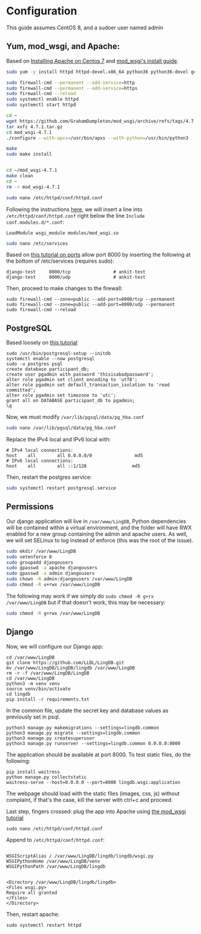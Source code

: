 # Configuration

This guide assumes CentOS 8, and a sudoer user named admin

## Yum, mod_wsgi, and Apache:

Based on [Installing Apache on Centos 7](https://www.digitalocean.com/community/tutorials/how-to-install-the-apache-web-server-on-centos-7) and [mod_wsgi's install guide](https://modwsgi.readthedocs.io/en/develop/user-guides/quick-installation-guide.html).

```bash
sudo yum -y install httpd httpd-devel.x86_64 python36 python36-devel gcc make redhat-rpm-config git postgresql-server

sudo firewall-cmd --permanent --add-service=http
sudo firewall-cmd --permanent --add-service=https
sudo firewall-cmd --reload
sudo systemctl enable httpd
sudo systemctl start httpd

cd ~
wget https://github.com/GrahamDumpleton/mod_wsgi/archive/refs/tags/4.7.1.tar.gz
tar xvfz 4.7.1.tar.gz
cd mod_wsgi-4.7.1
./configure --with-apxs=/usr/bin/apxs --with-python=/usr/bin/python3

make
sudo make install


cd ~/mod_wsgi-4.7.1
make clean
cd ~
rm -r mod_wsgi-4.7.1

sudo nano /etc/httpd/conf/httpd.conf
``` 

Following the instructions [here](https://modwsgi.readthedocs.io/en/develop/user-guides/quick-installation-guide.html#loading-module-into-apache), we will insert a line into `/etc/httpd/conf/httpd.conf`  right below the line `Include conf.modules.d/*.conf`: 
```
LoadModule wsgi_module modules/mod_wsgi.so
```

```bash
sudo nano /etc/services
```

Based on [this tutorial on ports](https://www.thegeekdiary.com/how-to-open-a-ports-in-centos-rhel-7/) allow port 8000 by inserting the following at the bottom of /etc/services (requires sudo):


```
django-test     8000/tcp                # ankit-test
django-test     8000/udp                # ankit-test
```

Then, proceed to make changes to the firewall: 

```
sudo firewall-cmd --zone=public --add-port=8000/tcp --permanent
sudo firewall-cmd --zone=public --add-port=8000/udp --permanent
sudo firewall-cmd --reload
```

## PostgreSQL

Based loosely on [this tutorial](https://www.redhat.com/en/blog/setting-django-application-rhel-8-beta)

```
sudo /usr/bin/postgresql-setup --initdb
systemctl enable --now postgresql
sudo -u postgres psql
create database participant_db;
create user pgadmin with password 'thisisabadpassword';
alter role pgadmin set client_encoding to 'utf8';
alter role pgadmin set default_transaction_isolation to 'read committed';
alter role pgadmin set timezone to 'utc';
grant all on DATABASE participant_db to pgadmin;
\q
```
Now, we must modify `/var/lib/pgsql/data/pg_hba.conf`
```bash
sudo nano /var/lib/pgsql/data/pg_hba.conf
```
Replace the IPv4 local and IPv6 local with:
```
# IPv4 local connections:
host    all        all 0.0.0.0/0                md5
# IPv6 local connections:
host    all        all ::1/128                 md5
```

Then, restart the postgres service:
```bash
sudo systemctl restart postgresql.service
```

## Permissions

Our django application will live in `/var/www/LingDB`, Python dependencies will be contained within a virtual environment, and the folder will have RWX enabled for a new group containing the admin and apache users. As well, we will set SELinux to log instead of enforce (this was the root of the issue).

```bash
sudo mkdir /var/www/LingDB
sudo setenforce 0
sudo groupadd djangousers
sudo gpasswd -a apache djangousers
sudo gpasswd -a admin djangousers
sudo chown -R admin:djangousers /var/www/LingDB
sudo chmod -R u+rwx /var/www/LingDB
```

The following may work if we simply do `sudo chmod -R g+rx /var/www/LingDB` but if that doesn't work, this may be necessary:
```bash
sudo chmod -R g+rwx /var/www/LingDB
```

## Django

Now, we will configure our Django app:

```
cd /var/www/LingDB
git clone https://github.com/LLDL/LingDB.git
mv /var/www/LingDB/LingDB/lingdb /var/www/LingDB
rm -r -f /var/www/LingDB/LingDB
cd /var/www/LingDB
python3 -m venv venv
source venv/bin/activate
cd lingdb
pip install -r requirements.txt
```

In the common file, update the secret key and database values as previously set in psql.

```
python3 manage.py makemigrations --settings=lingdb.common
python3 manage.py migrate --settings=lingdb.common
python3 manage.py createsuperuser 
python3 manage.py runserver --settings=lingdb.common 0.0.0.0:8000
```
The application should be available at port 8000. To test static files, do the following:
```
pip install waitress
python manage.py collectstatic
waitress-serve --host=0.0.0.0 --port=8000 lingdb.wsgi:application
```
The webpage should load with the static files (images, css, js) without complaint, if that's the case, kill the server with ctrl+c and proceed. 

Last step, fingers crossed: plug the app into Apache using [the mod_wsgi tutorial](https://docs.djangoproject.com/en/3.1/howto/deployment/wsgi/modwsgi/)



```
sudo nano /etc/httpd/conf/httpd.conf
```

Append to `/etc/httpd/conf/httpd.conf`:
```

WSGIScriptAlias / /var/www/LingDB/lingdb/lingdb/wsgi.py
WSGIPythonHome /var/www/LingDB/venv
WSGIPythonPath /var/www/LingDB/lingdb


<Directory /var/www/LingDB/lingdb/lingdb>
<Files wsgi.py>
Require all granted
</Files> 
</Directory>

```

Then, restart apache:
```
sudo systemctl restart httpd
```